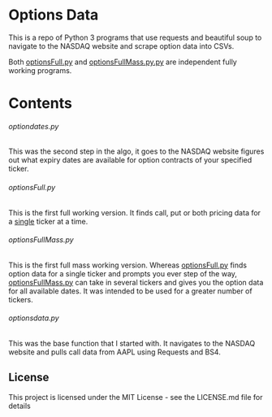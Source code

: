 # Options Data

This is a repo of Python 3 programs that use requests and beautiful soup to navigate to the NASDAQ website and scrape option data into CSVs.

Both <a href="https://github.com/santarini/options-data/blob/master/optionsFull.py">optionsFull.py</a> and <a href="https://github.com/santarini/options-data/blob/master/optionsFullMass.py">optionsFullMass.py.py</a> are independent fully working programs. 

# Contents

###### optiondates.py

This was the second step in the algo, it goes to the NASDAQ website figures out what expiry dates are available for option contracts of your specified ticker.

###### optionsFull.py

This is the first full working version. It finds call, put or both pricing data for a <u>single</u> ticker at a time.

###### optionsFullMass.py

This is the first full mass working version. Whereas <a href="https://github.com/santarini/options-data/blob/master/optionsFull.py">optionsFull.py</a> finds option data for a single ticker and prompts you ever step of the way, <a href="https://github.com/santarini/options-data/blob/master/optionsFullMass.py">optionsFullMass.py</a> can take in several tickers and gives you the option data for all available dates. It was intended to be used for a greater number of tickers.

###### optionsdata.py

This was the base function that I started with. It navigates to the NASDAQ website and pulls call data from AAPL using Requests and BS4.

## License

This project is licensed under the MIT License - see the LICENSE.md file for details

